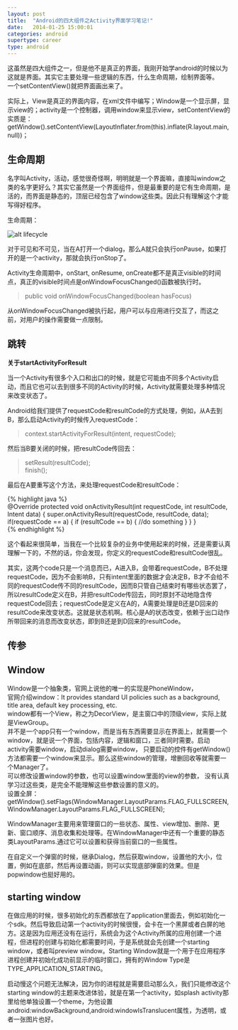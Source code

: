 ```yaml
---
layout: post
title:  "Android的四大组件之Activity界面学习笔记!"
date:   2014-01-25 15:00:01
categories: android
supertype: career
type: android
---
```


这虽然是四大组件之一，但是他不是真正的界面，我刚开始学android的时候以为这就是界面。其实它主要处理一些逻辑的东西，什么生命周期，绘制界面等。  
一个setContentView()就把界面画出来了。

实际上，View是真正的界面内容，在xml文件中编写；Window是一个显示屏，显示view的；activity是一个控制器，调用window来显示view，setContentView的实质是：  
getWindow().setContentView(LayoutInflater.from(this).inflate(R.layout.main, null))；

## 生命周期

名字叫Activity，活动，感觉很奇怪啊，明明就是一个界面嘛，直接叫window之类的名字更好么？其实它虽然是一个界面组件，但是最重要的是它有生命周期，是活的，而界面是静态的，顶层已经包含了window这些类。因此只有理解这个才能写得好程序。
  
生命周期：
  
![alt lifecycle](/image/activity_lifecycle.gif "lifecycle")  

对于可见和不可见，当在A打开一个dialog，那么A就只会执行onPause，如果打开的是一个activity，那就会执行onStop了。

Activity生命周期中，onStart, onResume, onCreate都不是真正visible的时间点，真正的visible时间点是onWindowFocusChanged()函数被执行时。  

> public void onWindowFocusChanged(boolean hasFocus)

从onWindowFocusChanged被执行起，用户可以与应用进行交互了，而这之前，对用户的操作需要做一点限制。

## 跳转

**关于startActivityForResult**

当一个Activity有很多个入口和出口的时候，就是它可能由不同多个Activity启动，而且它也可以去到很多不同的Activity的时候，Activity就需要处理多种情况来改变状态了。

Android给我们提供了requestCode和resultCode的方式处理，例如，从A去到B，那么启动Activity的时候传入requestCode：

>context.startActivityForResult(intent, requestCode);

然后当B要关闭的时候，把resultCode传回去：

>setResult(resultCode);  
>finish();

最后在A要重写这个方法，来处理requestCode和resultCode：

{% highlight java %}  
@Override
protected void onActivityResult(int requestCode, int resultCode, Intent data) {
    super.onActivityResult(requestCode, resultCode, data);
    if(requestCode == a) {
        if (resultCode == b) {
            //do something
        }
    }
}  
{% endhighlight %}

这个看起来很简单，当我在一个比较复杂的业务中使用起来的时候，还是需要认真理解一下的，不然的话，你会发现，你定义的requestCode和resultCode很乱。

其实，这两个code只是一个消息而已，A进入B，会带着requestCode，B不处理requestCode，因为不会影响B，只有intent里面的数据才会决定B，B才不会给不同的requestCode传不同的resultCode，因而B只管自己结束时有哪些状态罢了，所以resultCode定义在B，并把resultCode传回去，同时原封不动地隐含传requestCode回去；requestCode是定义在A的，A需要处理是B还是D回来的resultCode来改变状态。这就是状态机啊。核心是A的状态改变，依赖于出口动作所带回来的消息而改变状态，即到B还是到D回来的resultCode。

## 传参

## Window

Window是一个抽象类，官网上说他的唯一的实现是PhoneWindow，  
官网介绍window：It provides standard UI policies such as a background, title area, default key processing, etc.  
window都有一个View，称之为DecorView，是主窗口中的顶级view，实际上就是ViewGroup。  
并不是一个app只有一个window，而是当有东西需要显示在界面上，就需要一个window，就是说一个界面，包括内容，逻辑和窗口，三者同时需要。启动activity需要window，启动dialog需要window，
只要启动的控件有getWindow()方法都需要一个window来显示。那么这些window的管理，增删回收等就需要一个Manager了。  
可以修改设置window的参数，也可以设置window里面的view的参数，  没有认真学习过这些类，是完全不能理解这些参数设置的意义的。  
设置全屏：  
getWindow().setFlags(WindowManager.LayoutParams.FLAG_FULLSCREEN, WindowManager.LayoutParams.FLAG_FULLSCREEN);

WindowManager主要用来管理窗口的一些状态、属性、view增加、删除、更新、窗口顺序、消息收集和处理等。在WindowManager中还有一个重要的静态类LayoutParams.通过它可以设置和获得当前窗口的一些属性。

在自定义一个弹窗的时候，继承Dialog，然后获取window，设置他的大小，位置，例如在底部，然后再设置动画，则可以实现底部弹窗的效果。但是popwindow也挺好用的。


## starting window

在做应用的时候，很多初始化的东西都放在了application里面去，例如初始化一个sdk。然后导致启动第一个activity的时候很慢，会卡在一个黑屏或者白屏的地方。这是因为应用还没有在运行，系统会为这个Activity所属的应用创建一个进程，但进程的创建与初始化都需要时间，于是系统就会先创建一个starting window，或者叫preview window。Starting Window就是一个用于在应用程序进程创建并初始化成功前显示的临时窗口，拥有的Window Type是TYPE_APPLICATION_STARTING。

启动慢这个问题无法解决，因为你的进程就是需要启动那么久，我们只能修改这个starting window的主题来改进体验，就是在第一个activity，如splash activity那里给他单独设置一个theme，为他设置android:windowBackground,android:windowIsTranslucent属性，为透明，或者一张图片也好。

